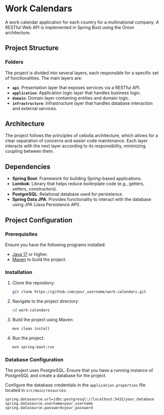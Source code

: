# Work Calendars

A work calendar application for each country for a multinational company. A RESTful Web API is implemented in Spring Boot using the Onion architecture.

## Project Structure

### Folders

The project is divided into several layers, each responsible for a specific set of functionalities. The main layers are:

- **`api`**: Presentation layer that exposes services via a RESTful API.
- **`application`**: Application logic layer that handles business logic.
- **`domain`**: Domain layer containing entities and domain logic.
- **`infrastructure`**: Infrastructure layer that handles database interaction and external services.

## Architecture

The project follows the principles of cebolla architecture, which allows for a clear separation of concerns and easier code maintenance. Each layer interacts with the next layer according to its responsibility, minimizing coupling between them.

## Dependencies

- **Spring Boot**: Framework for building Spring-based applications.
- **Lombok**: Library that helps reduce boilerplate code (e.g., getters, setters, constructors).
- **PostgreSQL**: Relational database used for persistence.
- **Spring Data JPA**: Provides functionality to interact with the database using JPA (Java Persistence API).

## Project Configuration

### Prerequisites

Ensure you have the following programs installed:

- [Java 17](https://openjdk.java.net/projects/jdk/17/) or higher.
- [Maven](https://maven.apache.org/) to build the project.

### Installation

1. Clone the repository:

    ```bash
    git clone https://github.com/your_username/work-calendars.git
    ```

2. Navigate to the project directory:

    ```bash
    cd work-calendars
    ```

3. Build the project using Maven:

    ```bash
    mvn clean install
    ```

4. Run the project:

    ```bash
    mvn spring-boot:run
    ```

### Database Configuration

The project uses PostgreSQL. Ensure that you have a running instance of PostgreSQL and create a database for the project.

Configure the database credentials in the `application.properties` file located in `src/main/resources`:

```properties
spring.datasource.url=jdbc:postgresql://localhost:5432/your_database
spring.datasource.username=your_username
spring.datasource.password=your_password


